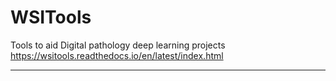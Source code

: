WSITools
==============================

Tools to aid Digital pathology deep learning projects
https://wsitools.readthedocs.io/en/latest/index.html

--------

